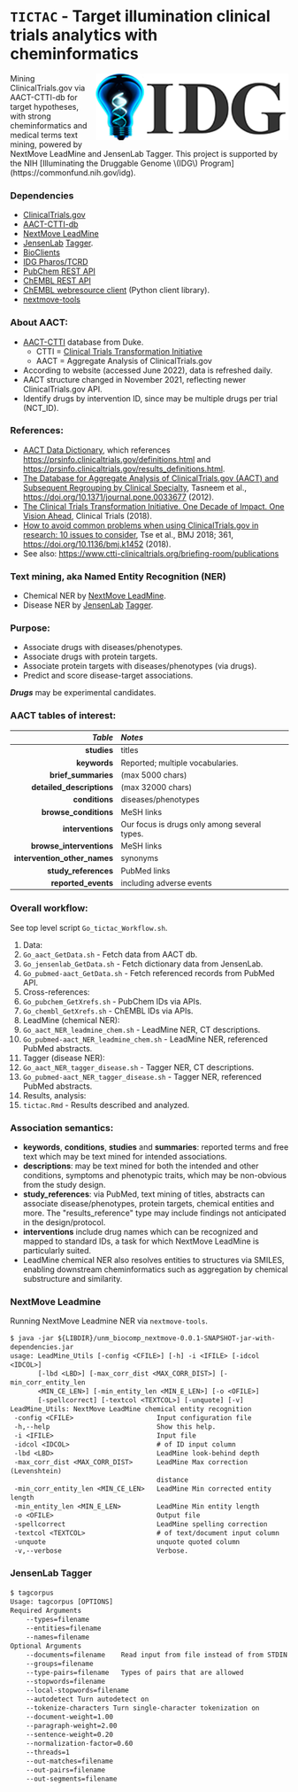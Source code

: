 # `TICTAC` - Target illumination clinical trials analytics with cheminformatics


<img align="right" src="/doc/images/IDG_logo.png" height="120">
Mining ClinicalTrials.gov via AACT-CTTI-db for target hypotheses, with strong cheminformatics and medical terms text mining, powered by NextMove LeadMine and JensenLab Tagger.  This project is supported by the NIH [Illuminating the Druggable Genome \(IDG\) Program](https://commonfund.nih.gov/idg).

### Dependencies

* [ClinicalTrials.gov](https://ClinicalTrials.gov)
* [AACT-CTTI-db](https://aact.ctti-clinicaltrials.org/)
* [NextMove LeadMine](https://nextmovesoftware.com)
* [JensenLab](https://jensenlab.org/) [Tagger](https://bitbucket.org/larsjuhljensen/tagger/).
* [BioClients](https://github.com/jeremyjyang/BioClients)
* [IDG Pharos/TCRD](https://pharos.nih.gov/)
* [PubChem REST API](https://pubchem.ncbi.nlm.nih.gov/rest/pug/)
* [ChEMBL REST API](https://www.ebi.ac.uk/chembl/ws)
* [ChEMBL webresource client](https://github.com/chembl/chembl_webresource_client) \(Python client library\).
* [nextmove-tools](https://github.com/unmtransinfo/nextmove-tools)

### About AACT:

* [AACT-CTTI](https://aact.ctti-clinicaltrials.org/) database from Duke.
  * CTTI = [Clinical Trials Transformation Initiative](https://ctti-clinicaltrials.org/)
  * AACT = Aggregate Analysis of ClinicalTrials.gov
* According to website (accessed June 2022), data is refreshed daily.
* AACT structure changed in November 2021, reflecting newer ClinicalTrials.gov API.
* Identify drugs by intervention ID, since may be multiple drugs per trial \(NCT\_ID\).

### References:

* [AACT Data Dictionary](https://aact.ctti-clinicaltrials.org/data_dictionary), which references <https://prsinfo.clinicaltrials.gov/definitions.html> and <https://prsinfo.clinicaltrials.gov/results_definitions.html>.
* [The Database for Aggregate Analysis of ClinicalTrials.gov (AACT) and Subsequent Regrouping by Clinical Specialty](https://journals.plos.org/plosone/article?id=10.1371/journal.pone.0033677), Tasneem et al., <https://doi.org/10.1371/journal.pone.0033677> (2012).
* [The Clinical Trials Transformation Initiative. One Decade of Impact. One Vision Ahead](https://journals.sagepub.com/toc/ctja/15/1_suppl), Clinical Trials (2018).
* [How to avoid common problems when using ClinicalTrials.gov in research: 10 issues to consider](https://www.bmj.com/content/361/bmj.k1452), Tse et al., BMJ 2018; 361, <https://doi.org/10.1136/bmj.k1452> (2018).
* See also: <https://www.ctti-clinicaltrials.org/briefing-room/publications>

### Text mining, aka Named Entity Recognition (NER)

* Chemical NER by [NextMove LeadMine](https://nextmovesoftware.com).
* Disease NER by [JensenLab](https://jensenlab.org/) [Tagger](https://github.com/larsjuhljensen/tagger/).

### Purpose:

* Associate drugs with diseases/phenotypes.
* Associate drugs with protein targets.
* Associate protein targets with diseases/phenotypes (via drugs).
* Predict and score disease-target associations.

___Drugs___ may be experimental candidates.

### AACT tables of interest:
| *Table* | *Notes* |
| ---: | :--- |
| **studies** | titles |
| **keywords** | Reported; multiple vocabularies. |
| **brief\_summaries** | (max 5000 chars) |
| **detailed\_descriptions** | (max 32000 chars) |
| **conditions** | diseases/phenotypes |
| **browse\_conditions** | MeSH links |
| **interventions** | Our focus is drugs only among several types. |
| **browse\_interventions** | MeSH links |
| **intervention\_other\_names** | synonyms |
| **study\_references** | PubMed links |
| **reported\_events** | including adverse events |

### Overall workflow:

See top level script `Go_tictac_Workflow.sh`.

1. Data:
  1. `Go_aact_GetData.sh` - Fetch data from AACT db.
  1. `Go_jensenlab_GetData.sh` - Fetch dictionary data from JensenLab.
  1. `Go_pubmed-aact_GetData.sh` - Fetch referenced records from PubMed API.
1. Cross-references:
  1. `Go_pubchem_GetXrefs.sh` - PubChem IDs via APIs.
  1. `Go_chembl_GetXrefs.sh` - ChEMBL IDs via APIs.
1. LeadMine (chemical NER):
  1. `Go_aact_NER_leadmine_chem.sh` - LeadMine NER, CT descriptions.
  1. `Go_pubmed-aact_NER_leadmine_chem.sh` - LeadMine NER, referenced PubMed abstracts.
1. Tagger (disease NER):
  1. `Go_aact_NER_tagger_disease.sh` - Tagger NER, CT descriptions.
  1. `Go_pubmed-aact_NER_tagger_disease.sh` - Tagger NER, referenced PubMed abstracts.
1. Results, analysis:
  1. `tictac.Rmd` - Results described and analyzed.

### Association semantics:
* **keywords**, **conditions**, **studies** and **summaries**: reported terms and free text which may be text mined for intended associations.
* **descriptions**:  may be text mined for both the intended and other conditions, symptoms and phenotypic traits, which may be non-obvious from the study design.
* **study\_references**: via PubMed, text mining of titles, abstracts can associate disease/phenotypes, protein targets, chemical entities and more.  The "results\_reference" type may include findings not anticipated in the design/protocol.
* **interventions** include drug names which can be recognized and mapped to standard IDs, a task for which NextMove LeadMine is particularly suited.
* LeadMine chemical NER also resolves entities to structures via SMILES, enabling downstream cheminformatics such as aggregation by chemical substructure and similarity.

### NextMove Leadmine

Running NextMove Leadmine NER via `nextmove-tools`.

```
$ java -jar ${LIBDIR}/unm_biocomp_nextmove-0.0.1-SNAPSHOT-jar-with-dependencies.jar
usage: LeadMine_Utils [-config <CFILE>] [-h] -i <IFILE> [-idcol <IDCOL>]
       [-lbd <LBD>] [-max_corr_dist <MAX_CORR_DIST>] [-min_corr_entity_len
       <MIN_CE_LEN>] [-min_entity_len <MIN_E_LEN>] [-o <OFILE>]
       [-spellcorrect] [-textcol <TEXTCOL>] [-unquote] [-v]
LeadMine_Utils: NextMove LeadMine chemical entity recognition
 -config <CFILE>                     Input configuration file
 -h,--help                           Show this help.
 -i <IFILE>                          Input file
 -idcol <IDCOL>                      # of ID input column
 -lbd <LBD>                          LeadMine look-behind depth
 -max_corr_dist <MAX_CORR_DIST>      LeadMine Max correction (Levenshtein)
                                     distance
 -min_corr_entity_len <MIN_CE_LEN>   LeadMine Min corrected entity length
 -min_entity_len <MIN_E_LEN>         LeadMine Min entity length
 -o <OFILE>                          Output file
 -spellcorrect                       LeadMine spelling correction
 -textcol <TEXTCOL>                  # of text/document input column
 -unquote                            unquote quoted column
 -v,--verbose                        Verbose.
```

### JensenLab Tagger

```
$ tagcorpus
Usage: tagcorpus [OPTIONS]
Required Arguments
	--types=filename
	--entities=filename
	--names=filename
Optional Arguments
	--documents=filename	Read input from file instead of from STDIN
	--groups=filename
	--type-pairs=filename	Types of pairs that are allowed
	--stopwords=filename
	--local-stopwords=filename
	--autodetect Turn autodetect on
	--tokenize-characters Turn single-character tokenization on
	--document-weight=1.00
	--paragraph-weight=2.00
	--sentence-weight=0.20
	--normalization-factor=0.60
	--threads=1
	--out-matches=filename
	--out-pairs=filename
	--out-segments=filename
```
